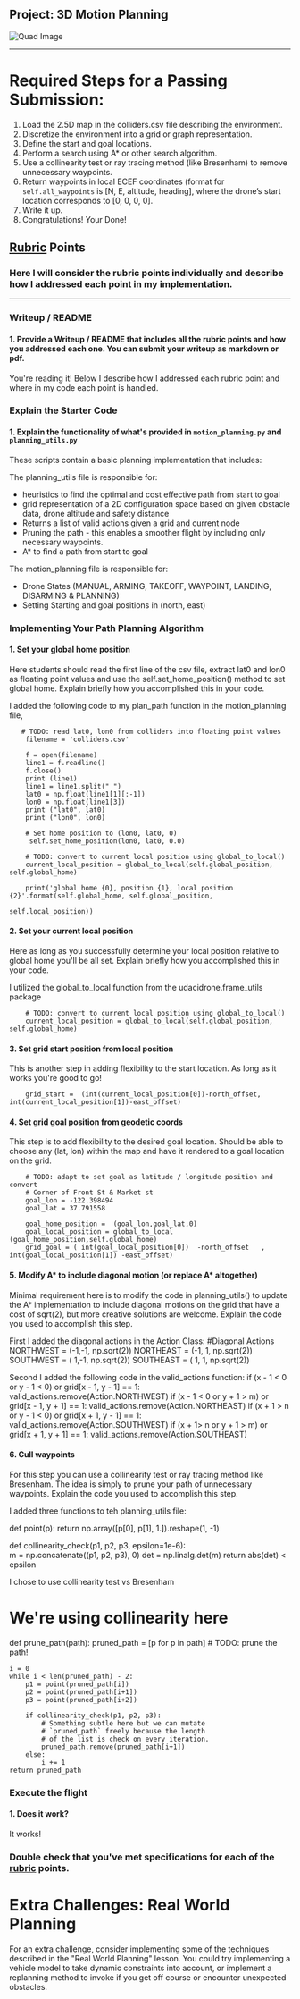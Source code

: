 ## Project: 3D Motion Planning
![Quad Image](./misc/enroute.png)

---


# Required Steps for a Passing Submission:
1. Load the 2.5D map in the colliders.csv file describing the environment.
2. Discretize the environment into a grid or graph representation.
3. Define the start and goal locations.
4. Perform a search using A* or other search algorithm.
5. Use a collinearity test or ray tracing method (like Bresenham) to remove unnecessary waypoints.
6. Return waypoints in local ECEF coordinates (format for `self.all_waypoints` is [N, E, altitude, heading], where the drone’s start location corresponds to [0, 0, 0, 0].
7. Write it up.
8. Congratulations!  Your Done!

## [Rubric](https://review.udacity.com/#!/rubrics/1534/view) Points
### Here I will consider the rubric points individually and describe how I addressed each point in my implementation.  

---
### Writeup / README

#### 1. Provide a Writeup / README that includes all the rubric points and how you addressed each one.  You can submit your writeup as markdown or pdf.  

You're reading it! Below I describe how I addressed each rubric point and where in my code each point is handled.

### Explain the Starter Code

#### 1. Explain the functionality of what's provided in `motion_planning.py` and `planning_utils.py`
These scripts contain a basic planning implementation that includes:

The planning_utils file is responsible for:
  - heuristics to find the optimal and cost effective path from start to goal
  - grid representation of a 2D configuration space based on given obstacle data, drone altitude and safety distance
  - Returns a list of valid actions given a grid and current node
  - Pruning the path - this enables a smoother flight by including only necessary waypoints.  
  - A* to find a path from start to goal

The motion_planning file is responsible for:
  - Drone States (MANUAL, ARMING, TAKEOFF, WAYPOINT, LANDING, DISARMING & PLANNING)
  - Setting Starting and goal positions in (north, east)

### Implementing Your Path Planning Algorithm

#### 1. Set your global home position
Here students should read the first line of the csv file, extract lat0 and lon0 as floating point values and use the self.set_home_position() method to set global home. Explain briefly how you accomplished this in your code.

I added the following code to my plan_path function in the motion_planning file, 
       
       # TODO: read lat0, lon0 from colliders into floating point values
        filename = 'colliders.csv'
         
        f = open(filename)
        line1 = f.readline()
        f.close()
        print (line1)
        line1 = line1.split(" ")
        lat0 = np.float(line1[1][:-1])
        lon0 = np.float(line1[3])            
        print ("lat0", lat0)
        print ("lon0", lon0)
        
        # Set home position to (lon0, lat0, 0)
         self.set_home_position(lon0, lat0, 0.0)
        
        # TODO: convert to current local position using global_to_local()
        current_local_position = global_to_local(self.global_position, self.global_home)
        
        print('global home {0}, position {1}, local position {2}'.format(self.global_home, self.global_position,
                                                                         self.local_position))
                                                                         

#### 2. Set your current local position
Here as long as you successfully determine your local position relative to global home you'll be all set. Explain briefly how you accomplished this in your code.

I utilized the global_to_local function from the udacidrone.frame_utils package
        
        # TODO: convert to current local position using global_to_local()
        current_local_position = global_to_local(self.global_position, self.global_home)
        
       
#### 3. Set grid start position from local position
This is another step in adding flexibility to the start location. As long as it works you're good to go!
        
        grid_start =  (int(current_local_position[0])-north_offset, int(current_local_position[1])-east_offset)
              
#### 4. Set grid goal position from geodetic coords
This step is to add flexibility to the desired goal location. Should be able to choose any (lat, lon) within the map and have it rendered to a goal location on the grid.

        # TODO: adapt to set goal as latitude / longitude position and convert
        # Corner of Front St & Market st
        goal_lon = -122.398494
        goal_lat = 37.791558
        
        goal_home_position =  (goal_lon,goal_lat,0)
        goal_local_position = global_to_local (goal_home_position,self.global_home)
        grid_goal = ( int(goal_local_position[0])  -north_offset   , int(goal_local_position[1]) -east_offset) 
         


#### 5. Modify A* to include diagonal motion (or replace A* altogether)
Minimal requirement here is to modify the code in planning_utils() to update the A* implementation to include diagonal motions on the grid that have a cost of sqrt(2), but more creative solutions are welcome. Explain the code you used to accomplish this step.

First I added the diagonal actions in the Action Class:
    #Diagonal Actions
    NORTHWEST = (-1,-1, np.sqrt(2))
    NORTHEAST = (-1, 1, np.sqrt(2))
    SOUTHWEST = ( 1,-1, np.sqrt(2))
    SOUTHEAST = ( 1, 1, np.sqrt(2))
    
 Second I added the following code in the valid_actions function:
    if (x - 1 < 0 or y - 1 < 0) or grid[x - 1, y - 1] == 1:
        valid_actions.remove(Action.NORTHWEST)
    if (x - 1 < 0 or y + 1 > m) or grid[x - 1, y + 1] == 1:
        valid_actions.remove(Action.NORTHEAST)
    if (x + 1 > n or y - 1 < 0) or grid[x + 1, y - 1] == 1:
        valid_actions.remove(Action.SOUTHWEST)
    if (x + 1> n or y + 1 > m) or grid[x + 1, y + 1] == 1:
        valid_actions.remove(Action.SOUTHEAST)

#### 6. Cull waypoints 
For this step you can use a collinearity test or ray tracing method like Bresenham. The idea is simply to prune your path of unnecessary waypoints. Explain the code you used to accomplish this step.

I added three functions to teh planning_utils file: 

def point(p):
    return np.array([p[0], p[1], 1.]).reshape(1, -1)

def collinearity_check(p1, p2, p3, epsilon=1e-6):   
    m = np.concatenate((p1, p2, p3), 0)
    det = np.linalg.det(m)
    return abs(det) < epsilon
    
I chose to use collinearity test vs Bresenham    
    
# We're using collinearity here
def prune_path(path):
    pruned_path = [p for p in path]
    # TODO: prune the path!
    
    i = 0
    while i < len(pruned_path) - 2:
        p1 = point(pruned_path[i])
        p2 = point(pruned_path[i+1])
        p3 = point(pruned_path[i+2])
        
        if collinearity_check(p1, p2, p3):
            # Something subtle here but we can mutate
            # `pruned_path` freely because the length
            # of the list is check on every iteration.
            pruned_path.remove(pruned_path[i+1])
        else:
            i += 1
    return pruned_path



### Execute the flight
#### 1. Does it work?
It works!

### Double check that you've met specifications for each of the [rubric](https://review.udacity.com/#!/rubrics/1534/view) points.
  
# Extra Challenges: Real World Planning

For an extra challenge, consider implementing some of the techniques described in the "Real World Planning" lesson. You could try implementing a vehicle model to take dynamic constraints into account, or implement a replanning method to invoke if you get off course or encounter unexpected obstacles.


